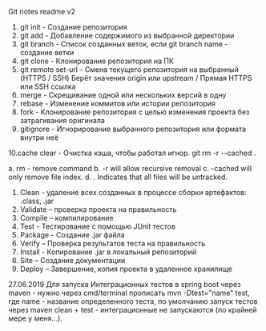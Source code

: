 Git notes readme v2

1. git init - Создание репозитория 
2. git add - Добавление содержимого из выбранной директории 
3. git branch - Список созданных веток, если git branch name - создание ветки
4. git clone - Клонирование репозитория на ПК
5. git remote set-url - Смена текущего репозитория на выбранный (HTTPS / SSH) Берёт значения origin или upstream / Прямая HTTPS или SSH ссылка
6. merge - Скрещивание одной или нескольких версий в одну
7. rebase - Изменение коммитов или истории репозитория
8. fork - Клонирование репозитория с целью изменения проекта без затрагивания оригинала
9. gitignore - Игнорирование выбранного репозитория или формата внутри неё

10.cache clear - Очистка кэша, чтобы работал игнор.
git rm -r --cached .

a. rm - remove command
b. -r will allow recursive removal
c. -cached will only remove file index.
d. . Indicates that all files will be untracked.


1. Clean - удаление всех созданных в процессе сборки артефактов: .class, .jar
2. Validate – проверка проекта на правильность
3. Compile – компилирование 
4. Test - Тестирование с помощью JUnit тестов
5. Package - Создание .jar файла
6. Verify – Проверка результатов теста на правильность
7. Install - Копирование .jar в локальный репозиторий
8. Site – Создание документации
9. Deploy – Завершение, копия проекта в удаленное хранилище 

27.06.2019
Для запуска Интеграционных тестов в spring boot через maven - нужно через cmd/terminal прописать 
mvn -Dtest="name" test, где name - название определенного теста, по умолчанию запуск тестов через maven clean + test - интеграционные 
не запускаются (по крайней мере у меня...).

